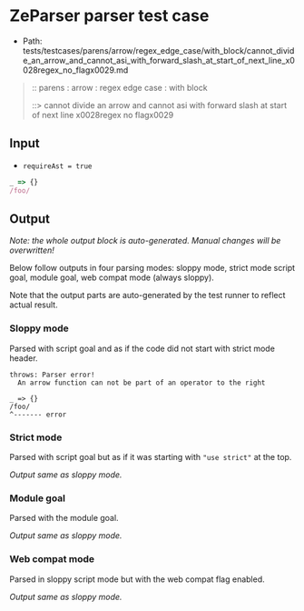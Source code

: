# ZeParser parser test case

- Path: tests/testcases/parens/arrow/regex_edge_case/with_block/cannot_divide_an_arrow_and_cannot_asi_with_forward_slash_at_start_of_next_line_x0028regex_no_flagx0029.md

> :: parens : arrow : regex edge case : with block
>
> ::> cannot divide an arrow and cannot asi with forward slash at start of next line x0028regex no flagx0029

## Input

- `requireAst = true`

`````js
_ => {}
/foo/
`````

## Output

_Note: the whole output block is auto-generated. Manual changes will be overwritten!_

Below follow outputs in four parsing modes: sloppy mode, strict mode script goal, module goal, web compat mode (always sloppy).

Note that the output parts are auto-generated by the test runner to reflect actual result.

### Sloppy mode

Parsed with script goal and as if the code did not start with strict mode header.

`````
throws: Parser error!
  An arrow function can not be part of an operator to the right

_ => {}
/foo/
^------- error
`````

### Strict mode

Parsed with script goal but as if it was starting with `"use strict"` at the top.

_Output same as sloppy mode._

### Module goal

Parsed with the module goal.

_Output same as sloppy mode._

### Web compat mode

Parsed in sloppy script mode but with the web compat flag enabled.

_Output same as sloppy mode._
